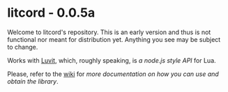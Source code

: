 # litcord - 0.0.5a

Welcome to litcord's repository. This is an early version and thus is not functional nor meant for distribution yet. Anything you see may be subject to change.

Works with [Luvit](https://github.com/luvit/luvit), which, roughly speaking, is *a node.js style API* for Lua.

Please, refer to the [wiki](https://github.com/satom99/litcord/wiki) for *more documentation on how you can use and obtain the library*.